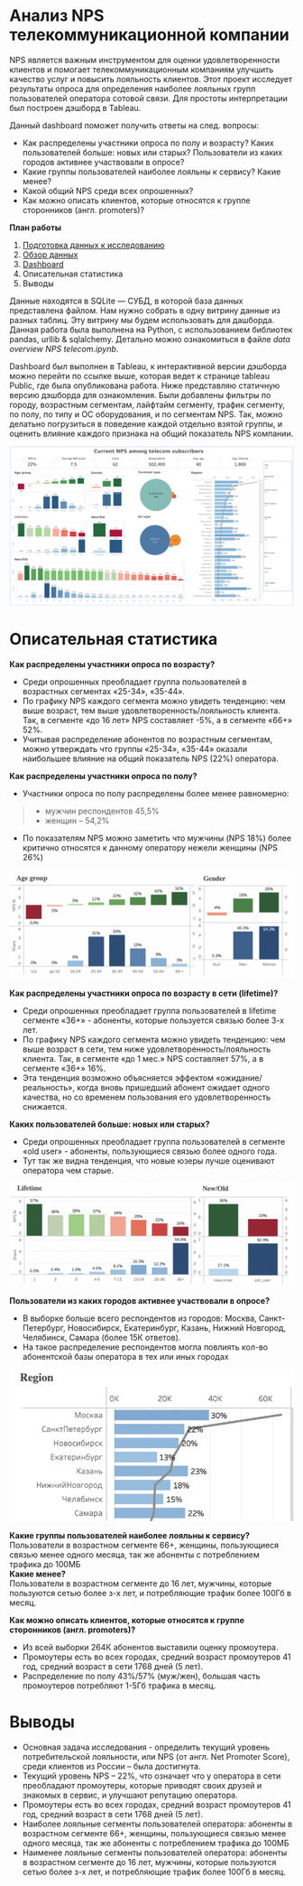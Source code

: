 # Анализ NPS телекоммуникационной компании

NPS является важным инструментом для оценки удовлетворенности клиентов и помогает телекоммуникационным компаниям улучшить качество услуг и повысить лояльность клиентов. Этот проект исследует результаты опроса для определения наиболее лояльных групп пользователей оператора сотовой связи. Для простоты интерпретации был построен дэшборд в Tableau.    

Данный dashboard поможет получить ответы на след. вопросы:

- Как распределены участники опроса по полу и возрасту? Каких пользователей больше: новых или старых? Пользователи из каких городов активнее участвовали в опросе?
- Какие группы пользователей наиболее лояльны к сервису? Какие менее?
- Какой общий NPS среди всех опрошенных?
- Как можно описать клиентов, которые относятся к группе cторонников (англ. promoters)?

**План работы**
1. [Подготовка данных к исследованию](https://github.com/ZenCitizen/portfolio/blob/main/Telecom%20NPS/data%20overview%20NPS%20telecom.ipynb)
2. [Обзор данных](https://github.com/ZenCitizen/portfolio/blob/main/Telecom%20NPS/data%20overview%20NPS%20telecom.ipynb)
3. [Dashboard](https://public.tableau.com/app/profile/uliya2215/viz/YandexProjectTelecomNPSviz/Dashboard1)
4. Описательная статистика
5. Выводы

Данные находятся в SQLite — СУБД, в которой база данных представлена файлом. Нам нужно собрать в одну витрину данные из разных таблиц. Эту витрину мы будем использовать для дашборда. Данная работа была выполнена на Python, с использованием библиотек pandas, urllib & sqlalchemy. Детально можно ознакомиться в файле *data overview NPS telecom.ipynb*.

Dashboard был выполнен в Tableau, к интерактивной версии дэшборда можно перейти по ссылке выше, которая ведет к странице tableau Public, где была опубликована работа. Ниже представляю статичную версию дэшборда для ознакомления. Были добавлены фильтры по городу, возрастным сегментам, лайфтайм сегменту, трафик сегменту, по полу, по типу и ОС оборудования, и по сегментам NPS. Так, можно делатьно погрузиться в поведение каждой отдельно взятой группы, и оценить влияние каждого признака на общий показатель NPS компании. 


![Dashboard](https://github.com/ZenCitizen/portfolio/blob/main/Telecom%20NPS/attachments/Dashboard_1.png)


# Описательная статистика

**Как распределены участники опроса по возрасту?**
- Среди опрошенных преобладает группа пользователей в возрастных сегментах «25-34», «35-44».
- По графику NPS каждого сегмента можно увидеть тенденцию: чем выше возраст, тем выше удовлетворенность/лояльность клиента. Так, в сегменте «до 16 лет» NPS составляет -5%, а в сегменте «66+» 52%.
- Учитывая распределение абонентов по возрастным сегментам, можно утверждать что группы «25-34», «35-44» оказали наибольшее влияние на общий показатель NPS (22%) оператора.

**Как распределены участники опроса по полу?**
- Участники опроса по полу распределены более менее равномерно:
>- мужчин респондентов 45,5%
>- женщин – 54,2%
- По показателям NPS можно заметить что мужчины (NPS 18%) более критично относятся к данному оператору нежели женщины (NPS 26%)

 ![](https://github.com/ZenCitizen/portfolio/blob/main/Telecom%20NPS/attachments/Screenshot%202023-09-19%20at%2014.50.50.png)

**Как распределены участники опроса по возрасту в сети (lifetime)?**
- Среди опрошенных преобладает группа пользователей в lifetime сегменте «36+» - абоненты, которые
пользуется связью более 3-х лет.
- По графику NPS каждого сегмента можно увидеть тенденцию: чем выше возраст в сети, тем ниже удовлетворенность/лояльность клиента. Так, в сегменте «до 1 мес.» NPS составляет 57%, а в сегменте «36+» 16%.
- Эта тенденция возможно объясняется эффектом «ожидание/реальность», когда вновь пришедший абонент ожидает одного качества, но со временем пользования его удовлетворенность снижается.

**Каких пользователей больше: новых или старых?**
- Среди опрошенных преобладает группа пользователей в сегменте «old user» - абоненты, пользующиеся связью более одного года.
- Тут так же видна тенденция, что новые юзеры лучше оценивают оператора чем старые.

![](https://github.com/ZenCitizen/portfolio/blob/main/Telecom%20NPS/attachments/Screenshot%202023-09-19%20at%2014.51.02.png)


**Пользователи из каких городов активнее участвовали в опросе?**
- В выборке больше всего респондентов из городов: Москва, Санкт-Петербург, Новосибирск, Екатеринбург, Казань, Нижний Новгород, Челябинск, Самара (более 15К ответов).
- На такое распределение респондентов могла повлиять кол-во абонентской базы оператора в тех или иных городах

![](https://github.com/ZenCitizen/portfolio/blob/main/Telecom%20NPS/attachments/Screenshot%202023-09-19%20at%2017.16.05.png)

**Какие группы пользователей наиболее лояльны к сервису?**    
Пользователи в возрастном сегменте 66+, женщины, пользующиеся связью менее одного месяца, так же абоненты с потреблением трафика до 100МБ    
**Какие менее?**    
Пользователи в возрастном сегменте до 16 лет, мужчины, которые пользуются сетью более з-х лет, и потребляющие трафик более 100Гб в месяц.

**Как можно описать клиентов, которые относятся к группе cторонников (англ. promoters)?**
- Из всей выборки 264К абонентов выставили оценку промоутера.
- Промоутеры есть во всех городах, средний возраст промоутеров 41 год, средний возраст в сети 1768 дней (5 лет).
- Распределение по полу 43%/57% (муж/жен), большая часть промоутеров потребляют 1-5Гб трафика в месяц.


# Выводы

- Основная задача исследования - определить текущий уровень потребительской лояльности, или NPS (от англ. Net Promoter Score), среди клиентов из России – была достигнута.
- Текущий уровень NPS – 22%, что означает что у оператора в сети преобладают промоутеры, которые приводят своих друзей и знакомых в сервис, и улучшают репутацию оператора.
- Промоутеры есть во всех городах, средний возраст промоутеров 41 год, средний возраст в сети 1768 дней (5 лет).
- Наиболее лояльные сегменты пользователей оператора: абоненты в возрастном сегменте 66+, женщины, пользующиеся связью менее одного месяца, так же абоненты с потреблением трафика до 100МБ
- Наименее лояльные сегменты пользователей оператора: абоненты в возрастном сегменте до 16 лет, мужчины, которые пользуются сетью более з-х лет, и потребляющие трафик более 100Гб в месяц.

